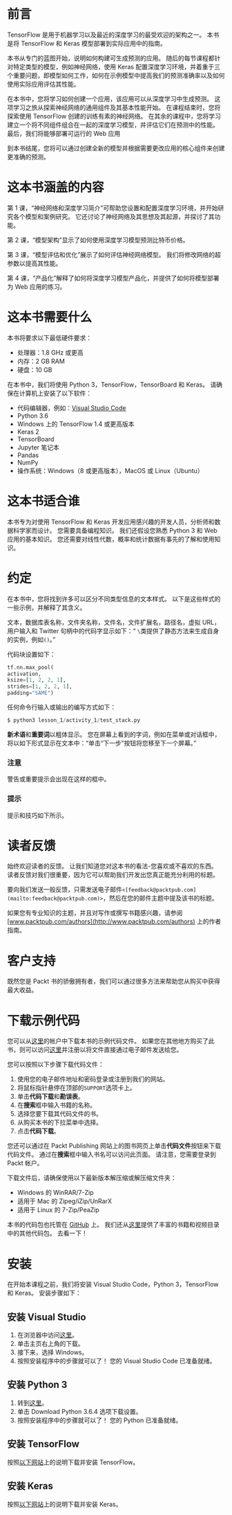 # 前言

TensorFlow 是用于机器学习以及最近的深度学习的最受欢迎的架构之一。 本书是将 TensorFlow 和 Keras 模型部署到实际应用中的指南。

本书从专门的蓝图开始，说明如何构建可生成预测的应用。 随后的每节课程都针对特定类型的模型，例如神经网络，使用 Keras 配置深度学习环境，并着重于三个重要问题，即模型如何工作，如何在示例模型中提高我们的预测准确率以及如何使用实际应用评估其性能。

在本书中，您将学习如何创建一个应用，该应用可以从深度学习中生成预测。 这项学习之旅从探索神经网络的通用组件及其基本性能开始。 在课程结束时，您将探索使用 TensorFlow 创建的训练有素的神经网络。 在其余的课程中，您将学习建立一个将不同组件组合在一起的深度学习模型，并评估它们在预测中的性能。 最后，我们将能够部署可运行的 Web 应用

到本书结尾，您将可以通过创建全新的模型并根据需要更改应用的核心组件来创建更准确的预测。

# 这本书涵盖的内容

第 1 课，“神经网络和深度学习简介”可帮助您设置和配置深度学习环境，并开始研究各个模型和案例研究。 它还讨论了神经网络及其思想及其起源，并探讨了其功能。

第 2 课，“模型架构”显示了如何使用深度学习模型预测比特币价格。

第 3 课，“模型评估和优化”展示了如何评估神经网络模型。 我们将修改网络的超参数以提高其性能。

第 4 课，“产品化”解释了如何将深度学习模型产品化，并提供了如何将模型部署为 Web 应用的练习。

# 这本书需要什么

本书将要求以下最低硬件要求：

*   处理器：1.8 GHz 或更高
*   内存：2 GB RAM
*   硬盘：10 GB

在本书中，我们将使用 Python 3，TensorFlow，TensorBoard 和 Keras。 请确保在计算机上安装了以下软件：

*   代码编辑器，例如：[Visual Studio Code](https://code.visualstudio.com/)
*   Python 3.6
*   Windows 上的 TensorFlow 1.4 或更高版本
*   Keras 2
*   TensorBoard
*   Jupyter 笔记本
*   Pandas
*   NumPy
*   操作系统：Windows（8 或更高版本），MacOS 或 Linux（Ubuntu）

# 这本书适合谁

本书专为对使用 TensorFlow 和 Keras 开发应用感兴趣的开发人员，分析师和数据科学家而设计。 您需要具备编程知识。 我们还假设您熟悉 Python 3 和 Web 应用的基本知识。 您还需要对线性代数，概率和统计数据有事先的了解和使用知识。

# 约定

在本书中，您将找到许多可以区分不同类型信息的文本样式。 以下是这些样式的一些示例，并解释了其含义。

文本，数据库表名称，文件夹名称，文件名，文件扩展名，路径名，虚拟 URL，用户输入和 Twitter 句柄中的代码字显示如下：“ `\`类提供了静态方法来生成自身的实例，例如`()`。”

代码块设置如下：

```py
tf.nn.max_pool(
activation,
ksize=[1, 2, 2, 1],
strides=[1, 2, 2, 1],
padding="SAME")
```

任何命令行输入或输出的编写方式如下：

```py
$ python3 lesson_1/activity_1/test_stack.py
```

**新术语**和**重要词**以粗体显示。 您在屏幕上看到的字词，例如在菜单或对话框中，将以如下形式显示在文本中：“单击“下一步”按钮将您移至下一个屏幕。”

### 注意

警告或重要提示会出现在这样的框中。

### 提示

提示和技巧如下所示。

# 读者反馈

始终欢迎读者的反馈。 让我们知道您对这本书的看法-您喜欢或不喜欢的东西。 读者反馈对我们很重要，因为它可以帮助我们开发出您真正能充分利用的标题。

要向我们发送一般反馈，只需发送电子邮件`<[feedback@packtpub.com](mailto:feedback@packtpub.com)>`，然后在您的邮件主题中提及该书的标题。

如果您有专业知识的主题，并且对写作或撰写书籍感兴趣，请参阅 [www.packtpub.com/authors](http://www.packtpub.com/authors) 上的作者指南。

# 客户支持

既然您是 Packt 书的骄傲拥有者，我们可以通过很多方法来帮助您从购买中获得最大收益。

# 下载示例代码

您可以从[这里](http://www.packtpub.com)的帐户中下载本书的示例代码文件。 如果您在其他地方购买了此书，则可以访问[这里](http://www.packtpub.com/support)并注册以将文件直接通过电子邮件发送给您。

您可以按照以下步骤下载代码文件：

1.  使用您的电子邮件地址和密码登录或注册到我们的网站。
2.  将鼠标指针悬停在顶部的`SUPPORT`选项卡上。
3.  单击**代码下载**和**勘误表**。
4.  在**搜索**框中输入书籍的名称。
5.  选择您要下载其代码文件的书。
6.  从购买本书的下拉菜单中选择。
7.  点击**代码下载**。

您还可以通过在 Packt Publishing 网站上的图书网页上单击**代码文件**按钮来下载代码文件。 通过在**搜索**框中输入书名可以访问此页面。 请注意，您需要登录到 Packt 帐户。

下载文件后，请确保使用以下最新版本解压缩或解压缩文件夹：

*   Windows 的 WinRAR/7-Zip
*   适用于 Mac 的 Zipeg/iZip/UnRarX
*   适用于 Linux 的 7-Zip/PeaZip

本书的代码包也托管在 [GitHub](https://github.com/TrainingByPackt/Beginning-Application-Developmentwith-TensorFlow-and-Keras) 上。 我们还从[这里](https://github.com/PacktPublishing/)提供了丰富的书籍和视频目录中的其他代码包。 去看一下！

# 安装

在开始本课程之前，我们将安装 Visual Studio Code，Python 3，TensorFlow 和 Keras。 安装步骤如下：

## 安装 Visual Studio

1.  在浏览器中访问[这里](https://code.visualstudio.com/)。
2.  单击主页右上角的下载。
3.  接下来，选择 Windows。
4.  按照安装程序中的步骤就可以了！ 您的 Visual Studio Code 已准备就绪。

## 安装 Python 3

1.  转到[这里](https://www.python.org/downloads/)。
2.  单击 Download Python 3.6.4 选项下载设置。
3.  按照安装程序中的步骤就可以了！ 您的 Python 已准备就绪。

## 安装 TensorFlow

按照[以下网站](https://www.tensorflow.org/install/install_windows)上的说明下载并安装 TensorFlow。

## 安装 Keras

按照[以下网站](https://keras.io/#installation)上的说明下载并安装 Keras。